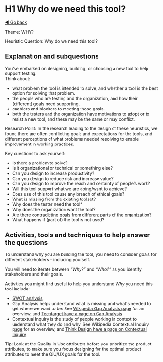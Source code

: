 # H1 Why do we need this tool?
[◄ Go back](README.md)

Theme: WHY?

Heuristic Question: Why do we need this tool?

## Explanation and subquestions

You've embarked on designing, building, or choosing a new tool to help support testing.  
Think about:

-	what problem the tool is intended to solve, and whether a tool is the best option for solving that problem. 
-	the people who are testing and the organization, and how their (different) goals need supporting. 
-	enablers and blockers to meeting those goals. 
-	both the testers and the organization have motivations to adopt or to resist a new tool, and these may be the same or may conflict. 

Research Point: In the research leading to the design of these heuristics, we found there are often conflicting goals and expectations for the tools, and different perceptions of what problems needed resolving to enable improvement in working practices. 

Key questions to ask yourself:
-	Is there a problem to solve?
-	Is it organizational or technical or something else?
- Can you design to increase productivity?
-	Can you design to reduce risk and increase value?
-	Can you design to improve the reach and certainty of people’s work?
-	Will this tool support what we are doing/want to achieve?
-	Does use of this tool cause any breach of ethical goals?
-	What is missing from the existing toolset?
-	Why does the tester need the tool?
-	Why does the organization want the tool?
-	Are there contradicting goals from different parts of the organization?
- What happens if (part of) the tool is not used?

## Activities, tools and techniques to help answer the questions

To understand why you are building the tool, you need to consider goals for different stakeholders – including yourself.

You will need to iterate between *“Why?”* and *“Who?”* as you identify stakeholders and their goals.

Activities you might find useful to help you understand *Why* you need this tool  include:
-	[SWOT analysis](Technique-SWOT-Analysis.md)
-	Gap Analysis helps understand what is missing and what's needed to get where we want to be: See [Wikipedia Gap Analysis page]( https://en.wikipedia.org/wiki/Gap_analysis) for an overview, and [Techtarget have a page on Gap Analysis](https://www.techtarget.com/searchcio/definition/gap-analysis)
-	Contextual Inquiry is the study of people working in context to understand what they do and why. See [Wikipedia Contextual Inquiry page](https://en.wikipedia.org/wiki/Contextual_inquiry) for an overview, and [Think Design have a page on Contextual Inquiry](https://think.design/user-design-research/contextual-inquiry/)

Tip: Look at the Quality in Use attributes before you prioritize the product attributes, to make sure you focus designing for the optimal product attributes to meet the QiU/UX goals for the tool.
